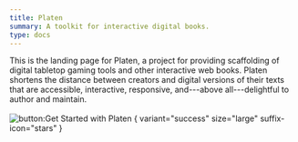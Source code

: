 ```yaml
---
title: Platen
summary: A toolkit for interactive digital books.
type: docs
---
```


This is the landing page for Platen, a project for providing scaffolding of digital tabletop gaming
tools and other interactive web books. Platen shortens the distance between creators and digital
versions of their texts that are accessible, interactive, responsive, and---above all---delightful
to author and maintain.
<br />
<br />
![button:Get Started with Platen](/getting-started/happy-path-setup)
{ variant="success" size="large" suffix-icon="stars" }
